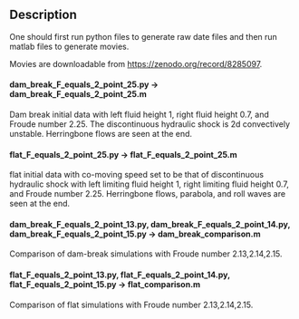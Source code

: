 ## Description

One should first run python files to generate raw date files and then run matlab files to generate movies.

Movies are downloadable from https://zenodo.org/record/8285097.

#### dam_break_F_equals_2_point_25.py -> dam_break_F_equals_2_point_25.m

Dam break initial data with left fluid height 1, right fluid height 0.7, and Froude number 2.25. The discontinuous hydraulic shock is 2d convectively unstable. Herringbone flows are seen at the end. 


#### flat_F_equals_2_point_25.py -> flat_F_equals_2_point_25.m

flat initial data with co-moving speed set to be that of discontinuous hydraulic shock with left limiting fluid height 1, right limiting fluid height 0.7, and  Froude number 2.25. Herringbone flows, parabola, and roll waves are seen at the end. 


#### dam_break_F_equals_2_point_13.py, dam_break_F_equals_2_point_14.py, dam_break_F_equals_2_point_15.py -> dam_break_comparison.m

Comparison of dam-break simulations with Froude number 2.13,2.14,2.15.

#### flat_F_equals_2_point_13.py, flat_F_equals_2_point_14.py, flat_F_equals_2_point_15.py -> flat_comparison.m

Comparison of flat simulations with Froude number 2.13,2.14,2.15.



